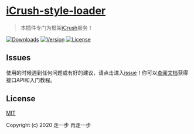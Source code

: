 # [iCrush-style-loader](https://github.com/yelloxing/iCrush/tree/master/icrush-style-loader) 

> 本插件专门为框架[iCrush](https://github.com/yelloxing/iCrush)服务！

<a href="https://yelloxing.github.io/npm-downloads/?interval=7&packages=icrush-style-loader"><img src="https://img.shields.io/npm/dm/icrush-style-loader.svg" alt="Downloads"></a>
<a href="https://www.npmjs.com/package/icrush-style-loader"><img src="https://img.shields.io/npm/v/icrush-style-loader.svg" alt="Version"></a>
<a href="https://github.com/yelloxing/icrush/blob/master/LICENSE"><img src="https://img.shields.io/npm/l/icrush.svg" alt="License"></a>

## Issues
使用的时候遇到任何问题或有好的建议，请点击进入[issue](https://github.com/yelloxing/iCrush/issues)！你可以[查阅文档](https://yelloxing.github.io/iCrush)获得接口API和入门教程。

## License

[MIT](https://github.com/yelloxing/iCrush/blob/master/LICENSE)

Copyright (c) 2020 走一步 再走一步
